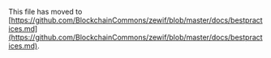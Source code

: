 This file has moved to [https://github.com/BlockchainCommons/zewif/blob/master/docs/bestpractices.md](https://github.com/BlockchainCommons/zewif/blob/master/docs/bestpractices.md).
